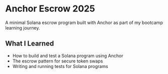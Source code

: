 # Anchor Escrow 2025

A minimal Solana escrow program built with Anchor as part of my bootcamp learning journey.

## What I Learned
- How to build and test a Solana program using Anchor
- The escrow pattern for secure token swaps
- Writing and running tests for Solana programs




